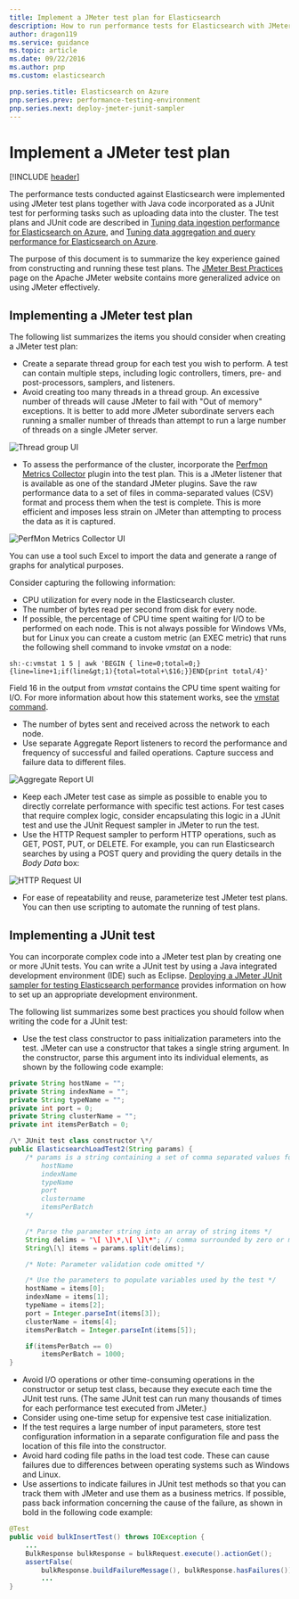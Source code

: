 ```yaml
---
title: Implement a JMeter test plan for Elasticsearch
description: How to run performance tests for Elasticsearch with JMeter.
author: dragon119
ms.service: guidance
ms.topic: article
ms.date: 09/22/2016
ms.author: pnp
ms.custom: elasticsearch

pnp.series.title: Elasticsearch on Azure
pnp.series.prev: performance-testing-environment
pnp.series.next: deploy-jmeter-junit-sampler
---
```

# Implement a JMeter test plan 
[!INCLUDE [header](../_includes/header.md)]

The performance tests conducted against Elasticsearch were implemented using JMeter test plans 
together with Java code incorporated as a JUnit test for performing tasks such as uploading data into 
the cluster. The test plans and JUnit code are described in [Tuning data ingestion performance for Elasticsearch on Azure][Tuning data ingestion performance for Elasticsearch on Azure], and 
[Tuning data aggregation and query performance for Elasticsearch on Azure][Tuning data aggregation and query performance for Elasticsearch on Azure].

The purpose of this document is to summarize the key experience gained from constructing and running 
these test plans. The [JMeter Best Practices](http://jmeter.apache.org/usermanual/best-practices.html) 
page on the Apache JMeter website contains more generalized advice on using JMeter effectively.

## Implementing a JMeter test plan
The following list summarizes the items you should consider when creating a JMeter test plan:

* Create a separate thread group for each test you wish to perform. A test can contain multiple steps, 
  including logic controllers, timers, pre- and post-processors, samplers, and listeners.
* Avoid creating too many threads in a thread group. An excessive number of threads will cause 
  JMeter to fail with "Out of memory" exceptions. It is better to add more JMeter subordinate servers 
  each running a smaller number of threads than attempt to run a large number of threads on a single 
  JMeter server.

![Thread group UI](./images/jmeter-testing1.png)

* To assess the performance of the cluster, incorporate the 
  [Perfmon Metrics Collector](http://jmeter-plugins.org/wiki/PerfMon/) plugin into the test plan. This is a JMeter listener that is available as one of the standard JMeter plugins. Save the raw performance data to a set of files in comma-separated values (CSV) format and process them when the test is complete. This is more efficient and imposes less strain on JMeter than attempting to process the data as it is captured. 

![PerfMon Metrics Collector UI](./images/jmeter-testing2.png)

You can use a tool such Excel to import the data and generate a range of graphs for analytical purposes.

Consider capturing the following information:

* CPU utilization for every node in the Elasticsearch cluster.
* The number of bytes read per second from disk for every node.
* If possible, the percentage of CPU time spent waiting for I/O to be performed on each node. 
  This is not always possible for Windows VMs, but for Linux you can create a custom metric (an EXEC metric) 
  that runs the following shell command to invoke *vmstat* on a node:

```Shell
sh:-c:vmstat 1 5 | awk 'BEGIN { line=0;total=0;}{line=line+1;if(line&gt;1){total=total+\$16;}}END{print total/4}'
```

Field 16 in the output from *vmstat* contains the CPU time spent waiting for I/O. For more information 
about how this statement works, see the [vmstat command](http://linuxcommand.org/man_pages/vmstat8.html).

* The number of bytes sent and received across the network to each node.
* Use separate Aggregate Report listeners to record the performance and frequency of successful and 
  failed operations. Capture success and failure data to different files.

![Aggregate Report UI](./images/jmeter-testing3.png)

* Keep each JMeter test case as simple as possible to enable you to directly correlate performance 
  with specific test actions. For test cases that require complex logic, consider encapsulating 
  this logic in a JUnit test and use the JUnit Request sampler in JMeter to run the test.
* Use the HTTP Request sampler to perform HTTP operations, such as GET, POST, PUT, or DELETE. 
  For example, you can run Elasticsearch searches by using a POST query and providing the query 
  details in the *Body Data* box:

![HTTP Request UI](./images/jmeter-testing4.png)

* For ease of repeatability and reuse, parameterize test JMeter test plans. You can then use 
  scripting to automate the running of test plans.

## Implementing a JUnit test
You can incorporate complex code into a JMeter test plan by creating one or more JUnit tests. 
You can write a JUnit test by using a Java integrated development environment (IDE) such as Eclipse. [Deploying a JMeter JUnit sampler for testing Elasticsearch performance][Deploying a JMeter JUnit sampler for testing Elasticsearch performance]
provides information on how to set up an appropriate development environment.

The following list summarizes some best practices you should follow when writing the code for a 
JUnit test:

* Use the test class constructor to pass initialization parameters into the test. JMeter can use a 
  constructor that takes a single string argument. In the constructor, parse this argument into its 
  individual elements, as shown by the following code example:

```Java
private String hostName = "";
private String indexName = "";
private String typeName = "";
private int port = 0;
private String clusterName = "";
private int itemsPerBatch = 0;

/\* JUnit test class constructor \*/
public ElasticsearchLoadTest2(String params) {
    /* params is a string containing a set of comma separated values for:
        hostName
        indexName
        typeName
        port
        clustername
        itemsPerBatch
    */

    /* Parse the parameter string into an array of string items */
    String delims = "\[ \]\*,\[ \]\*"; // comma surrounded by zero or more spaces
    String\[\] items = params.split(delims);

    /* Note: Parameter validation code omitted */

    /* Use the parameters to populate variables used by the test */
    hostName = items[0];
    indexName = items[1];
    typeName = items[2];
    port = Integer.parseInt(items[3]);
    clusterName = items[4];
    itemsPerBatch = Integer.parseInt(items[5]);

    if(itemsPerBatch == 0)
        itemsPerBatch = 1000;
}
```

* Avoid I/O operations or other time-consuming operations in the constructor or setup test class, because they execute each time the JUnit test runs. (The same JUnit test can run many thousands of times for each performance test executed from JMeter.)
* Consider using one-time setup for expensive test case initialization.
* If the test requires a large number of input parameters, store test configuration information
  in a separate configuration file and pass the location of this file into the constructor.
* Avoid hard coding file paths in the load test code. These can cause failures due to differences 
  between operating systems such as Windows and Linux.
* Use assertions to indicate failures in JUnit test methods so that you can track them with 
  JMeter and use them as a business metrics. If possible, pass back information concerning the cause 
  of the failure, as shown in bold in the following code example:

```Java
@Test
public void bulkInsertTest() throws IOException {
    ...
    BulkResponse bulkResponse = bulkRequest.execute().actionGet();
    assertFalse(
        bulkResponse.buildFailureMessage(), bulkResponse.hasFailures());
        ...
}
```


[Running Elasticsearch on Azure]: index.md
[Tuning Data Ingestion Performance for Elasticsearch on Azure]: data-ingestion-performance.md
[Deploying a JMeter JUnit Sampler for Testing Elasticsearch Performance]: jmeter-junit-sampler.md
[Tuning Data Aggregation and Query Performance for Elasticsearch on Azure]: data-aggregation-and-query-performance.md
